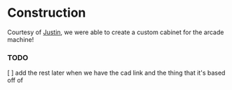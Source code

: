 # Construction 

Courtesy of [Justin](https://github.com/Jbay33), we were able to create a custom cabinet for the arcade machine!

### TODO
[ ] add the rest later when we have the cad link and the thing that it's based off of


